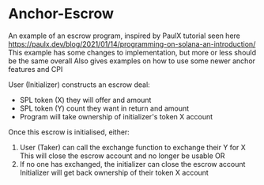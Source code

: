 # Anchor-Escrow

An example of an escrow program, inspired by PaulX tutorial seen here
https://paulx.dev/blog/2021/01/14/programming-on-solana-an-introduction/
This example has some changes to implementation, but more or less should be the same overall
Also gives examples on how to use some newer anchor features and CPI

User (Initializer) constructs an escrow deal:
- SPL token (X) they will offer and amount
- SPL token (Y) count they want in return and amount
- Program will take ownership of initializer's token X account


Once this escrow is initialised, either:
1.  User (Taker) can call the exchange function to exchange their Y for X
    This will close the escrow account and no longer be usable
OR
2.  If no one has exchanged, the initializer can close the escrow account
    Initializer will get back ownership of their token X account